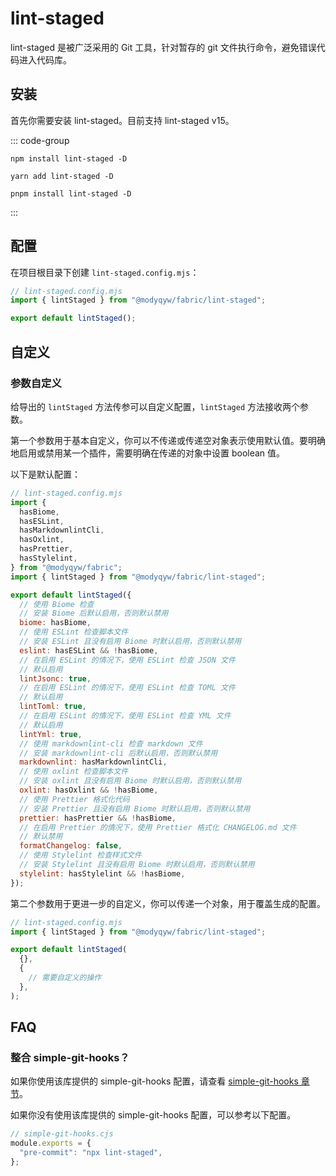 # lint-staged

lint-staged 是被广泛采用的 Git 工具，针对暂存的 git 文件执行命令，避免错误代码进入代码库。

## 安装

首先你需要安装 lint-staged。目前支持 lint-staged v15。

::: code-group

```shell [npm]
npm install lint-staged -D
```

```shell [yarn]
yarn add lint-staged -D
```

```shell [pnpm]
pnpm install lint-staged -D
```

:::

## 配置

在项目根目录下创建 `lint-staged.config.mjs`：

```javascript
// lint-staged.config.mjs
import { lintStaged } from "@modyqyw/fabric/lint-staged";

export default lintStaged();
```

## 自定义

### 参数自定义

给导出的 `lintStaged` 方法传参可以自定义配置，`lintStaged` 方法接收两个参数。

第一个参数用于基本自定义，你可以不传递或传递空对象表示使用默认值。要明确地启用或禁用某一个插件，需要明确在传递的对象中设置 boolean 值。

以下是默认配置：

```javascript
// lint-staged.config.mjs
import {
  hasBiome,
  hasESLint,
  hasMarkdownlintCli,
  hasOxlint,
  hasPrettier,
  hasStylelint,
} from "@modyqyw/fabric";
import { lintStaged } from "@modyqyw/fabric/lint-staged";

export default lintStaged({
  // 使用 Biome 检查
  // 安装 Biome 后默认启用，否则默认禁用
  biome: hasBiome,
  // 使用 ESLint 检查脚本文件
  // 安装 ESLint 且没有启用 Biome 时默认启用，否则默认禁用
  eslint: hasESLint && !hasBiome,
  // 在启用 ESLint 的情况下，使用 ESLint 检查 JSON 文件
  // 默认启用
  lintJsonc: true,
  // 在启用 ESLint 的情况下，使用 ESLint 检查 TOML 文件
  // 默认启用
  lintToml: true,
  // 在启用 ESLint 的情况下，使用 ESLint 检查 YML 文件
  // 默认启用
  lintYml: true,
  // 使用 markdownlint-cli 检查 markdown 文件
  // 安装 markdownlint-cli 后默认启用，否则默认禁用
  markdownlint: hasMarkdownlintCli,
  // 使用 oxlint 检查脚本文件
  // 安装 oxlint 且没有启用 Biome 时默认启用，否则默认禁用
  oxlint: hasOxlint && !hasBiome,
  // 使用 Prettier 格式化代码
  // 安装 Prettier 且没有启用 Biome 时默认启用，否则默认禁用
  prettier: hasPrettier && !hasBiome,
  // 在启用 Prettier 的情况下，使用 Prettier 格式化 CHANGELOG.md 文件
  // 默认禁用
  formatChangelog: false,
  // 使用 Stylelint 检查样式文件
  // 安装 Stylelint 且没有启用 Biome 时默认启用，否则默认禁用
  stylelint: hasStylelint && !hasBiome,
});
```

第二个参数用于更进一步的自定义，你可以传递一个对象，用于覆盖生成的配置。

```javascript
// lint-staged.config.mjs
import { lintStaged } from "@modyqyw/fabric/lint-staged";

export default lintStaged(
  {},
  {
    // 需要自定义的操作
  },
);
```

## FAQ

### 整合 simple-git-hooks？

如果你使用该库提供的 simple-git-hooks 配置，请查看 [simple-git-hooks 章节](../git/simple-git-hooks.md)。

如果你没有使用该库提供的 simple-git-hooks 配置，可以参考以下配置。

```javascript
// simple-git-hooks.cjs
module.exports = {
  "pre-commit": "npx lint-staged",
};
```
